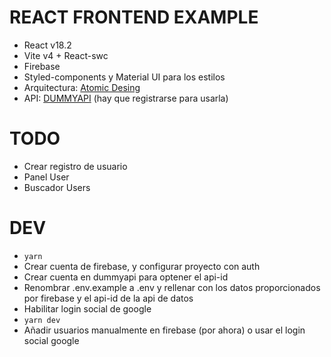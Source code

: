 # REACT FRONTEND EXAMPLE

- React v18.2
- Vite v4 + React-swc
- Firebase
- Styled-components y Material UI para los estilos
- Arquitectura: [Atomic Desing](https://www.uifrommars.com/atomic-design-ventajas/)
- API: [DUMMYAPI](https://dummyapi.io/) (hay que registrarse para usarla)

# TODO

- Crear registro de usuario
- Panel User
- Buscador Users

# DEV

- `yarn`
- Crear cuenta de firebase, y configurar proyecto con auth
- Crear cuenta en dummyapi para optener el api-id
- Renombrar .env.example a .env y rellenar con los datos proporcionados por firebase y el api-id de la api de datos
- Habilitar login social de google
- `yarn dev`
- Añadir usuarios manualmente en firebase (por ahora) o usar el login social google
